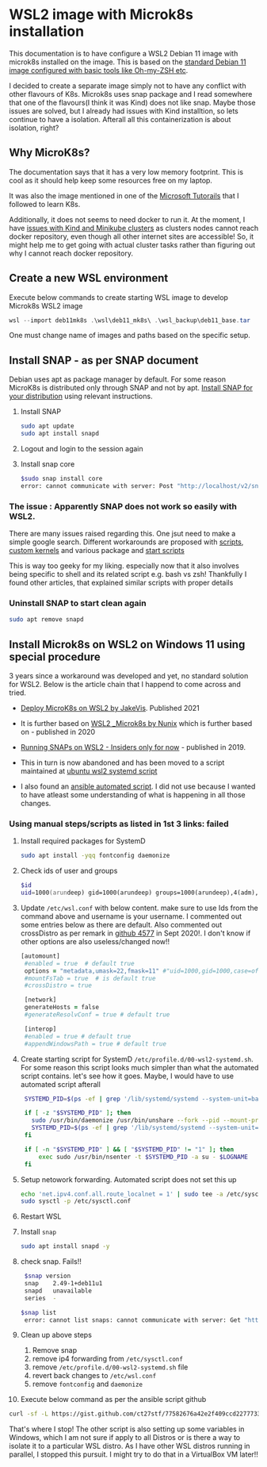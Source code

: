 # WSL2 image with Microk8s installation

This documentation is to have configure a WSL2 Debian 11 image with microk8s installed on the image. This is based on the [standard Debian 11 image configured with basic tools like Oh-my-ZSH etc](base_image_Readme.md).

I decided to create a separate image simply not to have any conflict with other flavours of K8s. Microk8s uses snap package and I read somewhere that one of the flavours(I think it was Kind) does not like snap. Maybe those issues are solved, but I already had issues with Kind installtion, so lets continue to have a isolation. Afterall all this containerization is about isolation, right?


## Why MicroK8s?

The documentation says that it has a very low memory footprint. This is cool as it should help keep some resources free on my laptop. 

It was also the image mentioned in one of the [Microsoft Tutorails](https://docs.microsoft.com/en-us/learn/modules/intro-to-kubernetes/) that I followed to learn K8s. 

Additionally, it does not seems to need docker to run it. At the moment, I have [issues with Kind and Minikube clusters](https://github.com/arundeep78/wsl_debian_dev/blob/master/Kind_k8s_Readme.md#check-internet-access-from-nodes) as clusters nodes cannot reach docker repository, even though all other internet sites are accessible! So, it might help me to get going with actual cluster tasks rather than figuring out why I cannot reach docker repository.

## Create a new WSL environment

 Execute below commands to create starting WSL image to develop Microk8s WSL2 image

```powershell
wsl --import deb11mk8s .\wsl\deb11_mk8s\ .\wsl_backup\deb11_base.tar
```

One must change name of images and paths based on the specific setup.

## Install SNAP - as per SNAP document

Debian uses apt as package manager by default. For some reason MicroK8s is distributed only through SNAP and not by apt. [Install SNAP for your distribution](https://snapcraft.io/docs/installing-snapd) using relevant instructions.

1. Install SNAP

    ```zsh
    sudo apt update
    sudo apt install snapd
    ```  

2. Logout and login to the session again
3. Install snap core 
   
    ```zsh
    $sudo snap install core
    error: cannot communicate with server: Post "http://localhost/v2/snaps/core": dial unix /run/snapd.socket: connect: no such file or directory
    ```
  
  ### **The issue** : Apparently SNAP does not work so easily with WSL2.

  There are many issues raised regarding this. One jsut need to make a simple google search. Different workarounds are proposed with [scripts](https://github.com/Microsoft/WSL/issues/2374), [custom kernels](https://forum.snapcraft.io/t/running-snaps-on-wsl2-insiders-only-for-now/13033) and various package and [start scripts](https://github.com/microsoft/WSL/issues/5126#issuecomment-65371520) 


  This is way too geeky for my liking. especially now that it also involves being specific to shell and its related script e.g. bash vs zsh! Thankfully I found other articles, that explained similar scripts with proper details

  
  ### **Uninstall SNAP** to start clean again
  
  ```zsh
  sudo apt remove snapd
  ```

## Install Microk8s on WSL2 on Windows 11 using special procedure

  3 years since a workaround was developed and yet, no standard solution for WSL2. Below is the article chain that I happend to come across and tried.

  - [Deploy MicroK8s on WSL2 by JakeVis](https://jv.ag/blog/Deploy-MicroK8s-On-WSL2/). Published 2021
  
  - It is further based on 
  [WSL2 _Microk8s by Nunix](https://wsl.dev/wsl2-microk8s/) which is further based on - published in 2020

  - [Running SNAPs on WSL2 - Insiders only for now](https://forum.snapcraft.io/t/running-snaps-on-wsl2-insiders-only-for-now/13033) - published in 2019. 
  - This in turn is now abandoned and has been moved to a script maintained at [ubuntu wsl2 systemd script](https://github.com/damionGans/ubuntu-wsl2-systemd-script)
  - I also found an [ansible automated script](https://gist.github.com/ct27stf/77582676a42e2f409ccd227773393623#file-setupmicrok8s-sh). I did not use because I wanted to have atleast some understanding of what is happening in all those changes.

### Using manual steps/scripts as listed in 1st 3 links: failed

1. Install required packages for SystemD
   
    ```zsh
    sudo apt install -yqq fontconfig daemonize
    ```
2. Check ids of user and groups
   
   ```zsh
   $id
   uid=1000(arundeep) gid=1000(arundeep) groups=1000(arundeep),4(adm),24(cdrom),27(sudo),30(dip),46(plugdev)
   ```

3. Update `/etc/wsl.conf` with below content. make sure to use Ids from the command above and username is your username. I commented out some entries below as there are default. Also commented out crossDistro as per remark in [github 4577](https://github.com/microsoft/WSL/issues/4577#issuecomment-685173446) in Sept 2020!. I don't know if other options are also useless/changed now!!
  
   ```zsh
   [automount]
    #enabled = true  # default true
    options = "metadata,umask=22,fmask=11" #"uid=1000,gid=1000,case=off" these are default
    #mountFsTab = true  # is default true
    #crossDistro = true

    [network]
    generateHosts = false
    #generateResolvConf = true # default true

    [interop]
    #enabled = true # default true
    #appendWindowsPath = true # default true
   ```

4. Create starting script for SystemD `/etc/profile.d/00-wsl2-systemd.sh`. For some reason this script looks much simpler than what the automated script contains. let's see how it goes. Maybe, I would have to use automated script afterall
   
   ```zsh
    SYSTEMD_PID=$(ps -ef | grep '/lib/systemd/systemd --system-unit=basic.target$' | grep -v unshare | awk '{print $2}')

    if [ -z "$SYSTEMD_PID" ]; then
      sudo /usr/bin/daemonize /usr/bin/unshare --fork --pid --mount-proc /lib/systemd/systemd --system-unit=basic.target
      SYSTEMD_PID=$(ps -ef | grep '/lib/systemd/systemd --system-unit=basic.target$' | grep -v unshare | awk '{print $2}')
    fi

    if [ -n "$SYSTEMD_PID" ] && [ "$SYSTEMD_PID" != "1" ]; then
        exec sudo /usr/bin/nsenter -t $SYSTEMD_PID -a su - $LOGNAME
    fi
   ```

5. Setup netowork forwarding. Automated script does not set this up
   
   ```zsh
   echo 'net.ipv4.conf.all.route_localnet = 1' | sudo tee -a /etc/sysctl.conf
   sudo sysctl -p /etc/sysctl.conf
   ```

6. Restart WSL

7. Install `snap`
   
   ```zsh
   sudo apt install snapd -y
   ```

8. check snap. Fails!!
   
   ```zsh
    $snap version
    snap    2.49-1+deb11u1
    snapd   unavailable
    series  -
   
   $snap list
    error: cannot list snaps: cannot communicate with server: Get "http://localhost/v2/snaps": dial unix /run/snapd.socket: connect: no such file or directory   
   ```

9. Clean up above steps
   1. Remove snap
   2. remove ip4 forwarding from `/etc/sysctl.conf`
   3. remove `/etc/profile.d/00-wsl2-systemd.sh` file
   4. revert back changes to `/etc/wsl.conf`
   5. remove `fontconfig` and `daemonize`
10. Execute below command as per the ansible script github
   
   ```zsh
   curl -sf -L https://gist.github.com/ct27stf/77582676a42e2f409ccd227773393623/raw/SetupMicroK8s.sh | sh
   ```
   
   
   That's where I stop! The other script is also setting up some variables in Windows, which I am not sure if apply to all Distros or is there a way to isolate it to a particular WSL distro. As I have other WSL distros running in parallel, I stopped this pursuit. I might try to do that in a VirtualBox VM later!!

   

